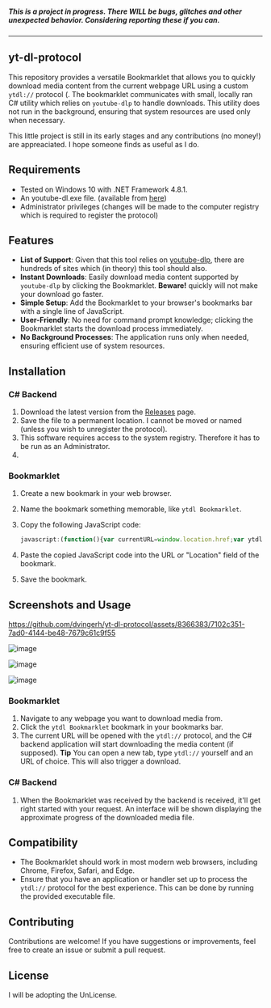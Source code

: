 ##### This is a project in progress. There WILL be bugs, glitches and other unexpected behavior. Considering reporting these if you can.

<hr>

## yt-dl-protocol

This repository provides a versatile Bookmarklet that allows you to quickly download media content from the current webpage URL using a custom `ytdl://` protocol (. The bookmarklet communicates with small, locally ran C# utility which relies on `youtube-dlp` to handle downloads. This utility does not run in the background, ensuring that system resources are used only when necessary.

This little project is still in its early stages and any contributions (no money!) are appreaciated. I hope someone finds as useful as I do.

## Requirements
- Tested on Windows 10 with .NET Framework 4.8.1.
- An youtube-dl.exe file. (available from [here](https://github.com/yt-dlp/yt-dlp))
- Administrator privileges (changes will be made to the computer registry which is required to register the protocol)

## Features
- **List of Support**: Given that this tool relies on [youtube-dlp](youtube-dlp), there are hundreds of sites which (in theory) this tool should also.
- **Instant Downloads**: Easily download media content supported by `youtube-dlp` by clicking the Bookmarklet. **Beware!** quickly will not make your download go faster.
- **Simple Setup**: Add the Bookmarklet to your browser's bookmarks bar with a single line of JavaScript.
- **User-Friendly**: No need for command prompt knowledge; clicking the Bookmarklet starts the download process immediately.
- **No Background Processes**: The application runs only when needed, ensuring efficient use of system resources.

## Installation

### C# Backend

1. Download the latest version from the [Releases](Releases) page.
2. Save the file to a permanent location. I cannot be moved or named (unless you wish to unregister the protocol).
3. This software requires access to the system registry. Therefore it has to be run as an Administrator.
4. 
### Bookmarklet

1. Create a new bookmark in your web browser.
2. Name the bookmark something memorable, like `ytdl Bookmarklet`.
3. Copy the following JavaScript code:

    ```javascript
    javascript:(function(){var currentURL=window.location.href;var ytdlURL='ytdl://'+currentURL;window.open(ytdlURL,'_self');})();
    ```

4. Paste the copied JavaScript code into the URL or "Location" field of the bookmark.
5. Save the bookmark.

## Screenshots and Usage

https://github.com/dvingerh/yt-dl-protocol/assets/8366383/7102c351-7ad0-4144-be48-7679c61c9f55

![image](https://github.com/dvingerh/yt-dl-protocol/assets/8366383/ada4247c-81f4-432c-9dc9-02269d075a1e)


![image](https://github.com/dvingerh/yt-dl-protocol/assets/8366383/d8f98d79-7469-4c0d-bae2-54480055ad50)


![image](https://github.com/dvingerh/yt-dl-protocol/assets/8366383/3a0148ad-2ec7-4ae7-8280-376cbd0e053e)



### Bookmarklet

1. Navigate to any webpage you want to download media from.
2. Click the `ytdl Bookmarklet` bookmark in your bookmarks bar.
3. The current URL will be opened with the `ytdl://` protocol, and the C# backend application will start downloading the media content (if supposed).
**Tip** You can open a new tab, type `ytdl://` yourself and an URL of choice. This will also trigger a download.

### C# Backend
1. When the Bookmarklet was received by the backend is received, it'll get right started with your request. An interface will be shown displaying the approximate progress of the downloaded media file.

## Compatibility

- The Bookmarklet should work in most modern web browsers, including Chrome, Firefox, Safari, and Edge.
- Ensure that you have an application or handler set up to process the `ytdl://` protocol for the best experience. This can be done by running the provided executable file.

## Contributing

Contributions are welcome! If you have suggestions or improvements, feel free to create an issue or submit a pull request.

## License

I will be adopting the UnLicense.



